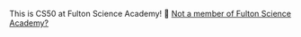 This is CS50 at Fulton Science Academy! 🎉 [Not a member of Fulton Science Academy?](https://cs50.paulkim.me/#audience-outside-of-fulton-science-academy) 